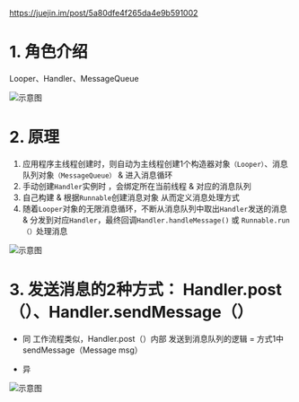 https://juejin.im/post/5a80dfe4f265da4e9b591002

# 1. 角色介绍
Looper、Handler、MessageQueue

![示意图](http://upload-images.jianshu.io/upload_images/944365-d08903087cb575d9.png?imageMogr2/auto-orient/strip%7CimageView2/2/w/1240)

# 2. 原理

  1. 应用程序主线程创建时，则自动为主线程创建1个构造器对象`（Looper）`、消息队列对象`（MessageQueue）` & 进入消息循环
  2. 手动创建`Handler`实例时 ，会绑定所在当前线程 & 对应的消息队列
  3. 自己构建 & 根据`Runnable`创建消息对象 从而定义消息处理方式
  4. 随着`Looper`对象的无限消息循环，不断从消息队列中取出`Handler`发送的消息 & 分发到对应`Handler`，最终回调`Handler.handleMessage()` 或 `Runnable.run（）`处理消息


![示意图](http://upload-images.jianshu.io/upload_images/944365-62eb790fbcdff4cd.png?imageMogr2/auto-orient/strip%7CimageView2/2/w/1240)

# 3. 发送消息的2种方式： Handler.post（）、Handler.sendMessage（）

- 同
工作流程类似，Handler.post（）内部 发送到消息队列的逻辑 = 方式1中sendMessage（Message msg）

- 异

![示意图](http://upload-images.jianshu.io/upload_images/944365-5a892e1818d29b9e.png?imageMogr2/auto-orient/strip%7CimageView2/2/w/1240)